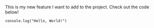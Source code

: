 This is my new feature I want to add to the project. Check out the code below!

```code
console.log("Hello, World!")
```
